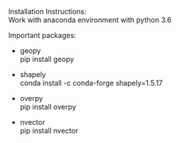 Installation Instructions:  
Work with anaconda environment with python 3.6

Important packages:

- geopy  
pip install geopy

- shapely  
conda install -c conda-forge shapely=1.5.17

- overpy  
pip install overpy

- nvector  
pip install nvector
